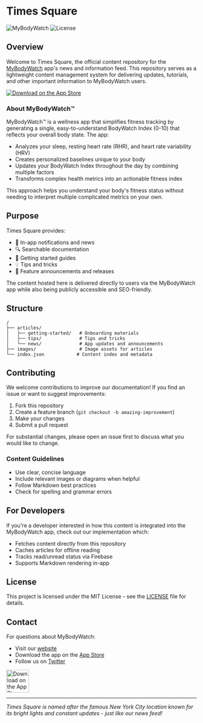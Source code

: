 # Times Square

![MyBodyWatch](https://img.shields.io/badge/MyBodyWatch-News%20Feed-blue)
![License](https://img.shields.io/github/license/mybodywatch/times-square)

## Overview

Welcome to Times Square, the official content repository for the [MyBodyWatch](https://mybodywatch.app) app's news and information feed. This repository serves as a lightweight content management system for delivering updates, tutorials, and other important information to MyBodyWatch users.

[![Download on the App Store](https://img.shields.io/badge/Download%20on%20the-App%20Store-blue?logo=apple&style=flat-square)](https://apps.apple.com/app/mybodywatch/id6474689088)

### About MyBodyWatch™

MyBodyWatch™ is a wellness app that simplifies fitness tracking by generating a single, easy-to-understand BodyWatch Index (0-10) that reflects your overall body state. The app:

- Analyzes your sleep, resting heart rate (RHR), and heart rate variability (HRV)
- Creates personalized baselines unique to your body
- Updates your BodyWatch Index throughout the day by combining multiple factors
- Transforms complex health metrics into an actionable fitness index

This approach helps you understand your body's fitness status without needing to interpret multiple complicated metrics on your own.

## Purpose

Times Square provides:

- 📱 In-app notifications and news
- 🔍 Searchable documentation
- 🚀 Getting started guides
- 💡 Tips and tricks
- 🎉 Feature announcements and releases

The content hosted here is delivered directly to users via the MyBodyWatch app while also being publicly accessible and SEO-friendly.

## Structure

```
/
├── articles/
│   ├── getting-started/   # Onboarding materials
│   ├── tips/              # Tips and tricks
│   └── news/              # App updates and announcements
├── images/                # Image assets for articles
└── index.json            # Content index and metadata
```

## Contributing

We welcome contributions to improve our documentation! If you find an issue or want to suggest improvements:

1. Fork this repository
2. Create a feature branch (`git checkout -b amazing-improvement`)
3. Make your changes
4. Submit a pull request

For substantial changes, please open an issue first to discuss what you would like to change.

### Content Guidelines

- Use clear, concise language
- Include relevant images or diagrams when helpful
- Follow Markdown best practices
- Check for spelling and grammar errors

## For Developers

If you're a developer interested in how this content is integrated into the MyBodyWatch app, check out our implementation which:

- Fetches content directly from this repository
- Caches articles for offline reading
- Tracks read/unread status via Firebase
- Supports Markdown rendering in-app

## License

This project is licensed under the MIT License - see the [LICENSE](LICENSE) file for details.

## Contact

For questions about MyBodyWatch:
- Visit our [website](https://mybodywatch.app)
- Download the app on the [App Store](https://apps.apple.com/app/mybodywatch/id6474689088)
- Follow us on [Twitter](https://twitter.com/mybodywatch)

<a href="https://apps.apple.com/app/mybodywatch/id6474689088">
  <img src="https://tools.applemediaservices.com/api/badges/download-on-the-app-store/black/en-us?size=250x83" alt="Download on the App Store" style="height: 60px;">
</a>

---

*Times Square is named after the famous New York City location known for its bright lights and constant updates - just like our news feed!*
